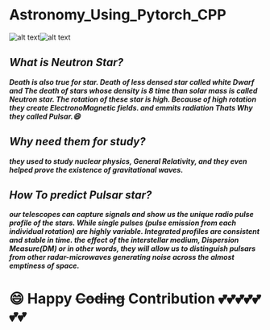 # Astronomy_Using_Pytorch_CPP

![alt text](https://media.giphy.com/media/hhKKD8C1yajXW/giphy.gif)![alt text](https://media.giphy.com/media/l3dj5M4YLaFww31V6/giphy.gif)

## ***What is Neutron Star?***
***Death is also true for star. Death of less densed star called white Dwarf and The death of stars whose density is 8 time than solar mass is called Neutron star.
The rotation of these star is high. Because of high rotation they create ElectronoMagnetic fields. and emmits radiation Thats Why they called 
Pulsar.:smile:***


## ***Why need them for study?***
 ***they  used to study nuclear physics, General Relativity, and they even helped prove the existence of gravitational waves.***
 
## ***How To predict Pulsar star?***
  ***our telescopes can capture signals and show us the unique radio pulse profile of the stars. While single pulses (pulse emission from each individual rotation)
  are highly variable. Integrated profiles are consistent and stable in time.  the effect of the interstellar medium, Dispersion Measure(DM)
  or in other words, they will allow us to distinguish pulsars from other radar-microwaves generating noise across the almost emptiness
  of space.***
  
  
  
  # :smile: Happy ~~Coding~~ Contribution :two_hearts::two_hearts::two_hearts::two_hearts::two_hearts::two_hearts::two_hearts:

